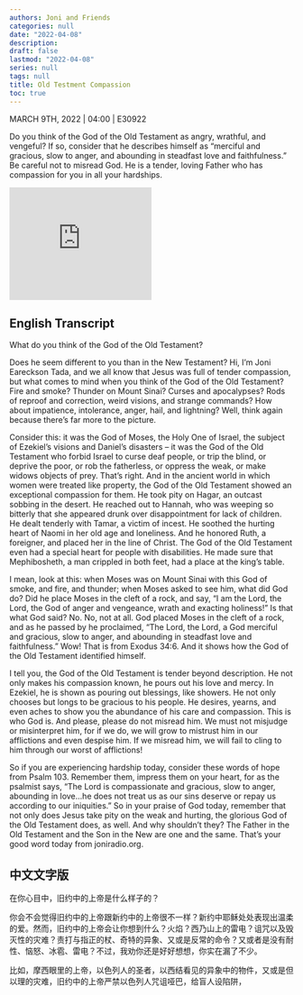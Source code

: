 ```yaml
---
authors: Joni and Friends
categories: null
date: "2022-04-08"
description: 
draft: false
lastmod: "2022-04-08"
series: null
tags: null
title: Old Testment Compassion
toc: true
---
```

MARCH 9TH, 2022 | 04:00 | E30922  

Do you think of the God of the Old Testament as angry, wrathful, and vengeful? If so, consider that he describes himself as “merciful and gracious, slow to anger, and abounding in steadfast love and faithfulness.” Be careful not to misread God. He is a tender, loving Father who has compassion for you in all your hardships.  
<iframe height="200px" width="50%" frameborder="no" scrolling="no" seamless src="https://player.simplecast.com/2868495f-da2d-4507-a37d-2f01beb172b5?dark=false"></iframe>
<!--more-->

## English Transcript
What do you think of the God of the Old Testament?

Does he seem different to you than in the New Testament? Hi, I’m Joni Eareckson Tada, and we all know that Jesus was full of tender compassion, but what comes to mind when you think of the God of the Old Testament? Fire and smoke? Thunder on Mount Sinai? Curses and apocalypses? Rods of reproof and correction, weird visions, and strange commands? How about impatience, intolerance, anger, hail, and lightning? Well, think again because there’s far more to the picture.  

Consider this: it was the God of Moses, the Holy One of Israel, the subject of Ezekiel’s visions and Daniel’s disasters – it was the God of the Old Testament who forbid Israel to curse deaf people, or trip the blind, or deprive the poor, or rob the fatherless, or oppress the weak, or make widows objects of prey. That’s right. And in the ancient world in which women were treated like property, the God of the Old Testament showed an exceptional compassion for them. He took pity on Hagar, an outcast sobbing in the desert. He reached out to Hannah, who was weeping so bitterly that she appeared drunk over disappointment for lack of children. He dealt tenderly with Tamar, a victim of incest. He soothed the hurting heart of Naomi in her old age and loneliness. And he honored Ruth, a foreigner, and placed her in the line of Christ. The God of the Old Testament even had a special heart for people with disabilities. He made sure that Mephibosheth, a man crippled in both feet, had a place at the king’s table.  

I mean, look at this: when Moses was on Mount Sinai with this God of smoke, and fire, and thunder; when Moses asked to see him, what did God do? Did he place Moses in the cleft of a rock, and say, “I am the Lord, the Lord, the God of anger and vengeance, wrath and exacting holiness!” Is that what God said? No. No, not at all. God placed Moses in the cleft of a rock, and as he passed by he proclaimed, “The Lord, the Lord, a God merciful and gracious, slow to anger, and abounding in steadfast love and faithfulness.” Wow! That is from Exodus 34:6. And it shows how the God of the Old Testament identified himself.

I tell you, the God of the Old Testament is tender beyond description. He not only makes his compassion known, he pours out his love and mercy. In Ezekiel, he is shown as pouring out blessings, like showers. He not only chooses but longs to be gracious to his people. He desires, yearns, and even aches to show you the abundance of his care and compassion. This is who God is. And please, please do not misread him. We must not misjudge or misinterpret him, for if we do, we will grow to mistrust him in our afflictions and even despise him. If we misread him, we will fail to cling to him through our worst of afflictions!

So if you are experiencing hardship today, consider these words of hope from Psalm 103. Remember them, impress them on your heart, for as the psalmist says, “The Lord is compassionate and gracious, slow to anger, abounding in love…he does not treat us as our sins deserve or repay us according to our iniquities.” So in your praise of God today, remember that not only does Jesus take pity on the weak and hurting, the glorious God of the Old Testament does, as well. And why shouldn’t they? The Father in the Old Testament and the Son in the New are one and the same. That’s your good word today from joniradio.org.  



## 中文文字版

在你心目中，旧约中的上帝是什么样子的？  

你会不会觉得旧约中的上帝跟新约中的上帝很不一样？新约中耶稣处处表现出温柔的爱。然而，旧约中的上帝会让你想到什么？火焰？西乃山上的雷电？诅咒以及毁灭性的灾难？责打与指正的杖、奇特的异象、又或是反常的命令？又或者是没有耐性、恼怒、冰雹、雷电？不过，我劝你还是好好想想，你实在漏了不少。

比如，摩西眼里的上帝，以色列人的圣者，以西结看见的异象中的物件，又或是但以理的灾难，旧约中的上帝严禁以色列人咒诅哑巴，给盲人设陷阱，

